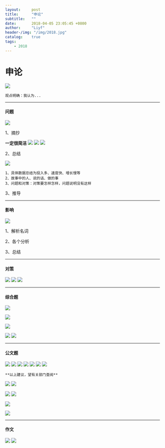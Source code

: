 ```yaml
---
layout:     post
title:      "申论"
subtitle:   ""
date:       2018-04-05 23:05:45 +0800
author:     "Liyf"
header-/img: "/img/2018.jpg"
catalog:    true
tags: 
    - 2018
---
```

# 申论
![](/img/申论1.jpg)

	观点明确：我认为...

---
#### 问题
![](/img/申论7.jpg)

1、摘抄

**一定很简洁**
![](/img/申论2.jpg)
![](/img/申论3.jpg)
![](/img/申论4.jpg)

2、总结

![](/img/申论5.jpg)

	1、具体数据总结为投入多、速度快、增长慢等
	2、故事中的人、说的话、做的事
	3、问题和对策：对策要怎样怎样，问题说明没有这样
	
3、推导

---
#### 影响
![](/img/申论6.jpg)

1、解析名词

2、各个分析

3、总结

---
#### 对策
![](/img/申论8.jpg)
![](/img/申论9.jpg)
![](/img/申论10.jpg)

---
#### 综合题
![](/img/申论11.jpg)

![](/img/申论12.jpg)

![](/img/申论13.jpg)

![](/img/申论14.jpg)
![](/img/申论15.jpg)

--- 
#### 公文题
![](/img/申论16.jpg)
![](/img/申论17.jpg)
![](/img/申论21.jpg)
![](/img/申论18.jpg)
![](/img/申论19.jpg)
![](/img/申论20.jpg)
![](/img/申论22.jpg)

	**以上建议，望有关部门查阅**
	
![](/img/申论23.jpg)
![](/img/申论24.jpg)

![](/img/申论25.jpg)
![](/img/申论26.jpg)

![](/img/申论27.jpg)

![](/img/申论28.jpg)

---
#### 作文
![](/img/申论29.jpg)
![](/img/申论30.jpg)
